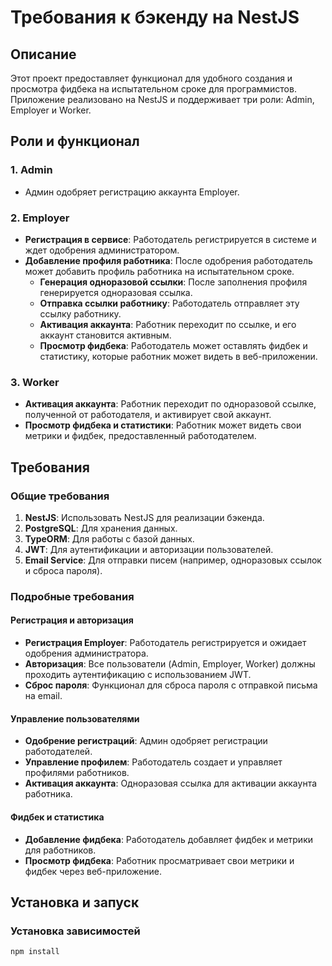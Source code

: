 # Требования к бэкенду на NestJS

## Описание

Этот проект предоставляет функционал для удобного создания и просмотра фидбека на испытательном сроке для программистов. Приложение реализовано на NestJS и поддерживает три роли: Admin, Employer и Worker.

## Роли и функционал

### 1. Admin

- Админ одобряет регистрацию аккаунта Employer.

### 2. Employer

- **Регистрация в сервисе**: Работодатель регистрируется в системе и ждет одобрения администратором.
- **Добавление профиля работника**: После одобрения работодатель может добавить профиль работника на испытательном сроке.
  - **Генерация одноразовой ссылки**: После заполнения профиля генерируется одноразовая ссылка.
  - **Отправка ссылки работнику**: Работодатель отправляет эту ссылку работнику.
  - **Активация аккаунта**: Работник переходит по ссылке, и его аккаунт становится активным.
  - **Просмотр фидбека**: Работодатель может оставлять фидбек и статистику, которые работник может видеть в веб-приложении.

### 3. Worker

- **Активация аккаунта**: Работник переходит по одноразовой ссылке, полученной от работодателя, и активирует свой аккаунт.
- **Просмотр фидбека и статистики**: Работник может видеть свои метрики и фидбек, предоставленный работодателем.

## Требования

### Общие требования

1. **NestJS**: Использовать NestJS для реализации бэкенда.
2. **PostgreSQL**: Для хранения данных.
3. **TypeORM**: Для работы с базой данных.
4. **JWT**: Для аутентификации и авторизации пользователей.
5. **Email Service**: Для отправки писем (например, одноразовых ссылок и сброса пароля).

### Подробные требования

#### Регистрация и авторизация

- **Регистрация Employer**: Работодатель регистрируется и ожидает одобрения администратора.
- **Авторизация**: Все пользователи (Admin, Employer, Worker) должны проходить аутентификацию с использованием JWT.
- **Сброс пароля**: Функционал для сброса пароля с отправкой письма на email.

#### Управление пользователями

- **Одобрение регистраций**: Админ одобряет регистрации работодателей.
- **Управление профилем**: Работодатель создает и управляет профилями работников.
- **Активация аккаунта**: Одноразовая ссылка для активации аккаунта работника.

#### Фидбек и статистика

- **Добавление фидбека**: Работодатель добавляет фидбек и метрики для работников.
- **Просмотр фидбека**: Работник просматривает свои метрики и фидбек через веб-приложение.

## Установка и запуск

### Установка зависимостей

```bash
npm install
```
